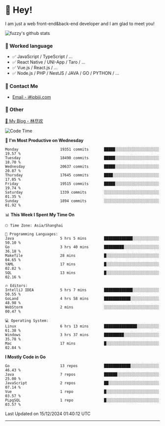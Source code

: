 # 👋 Hey!

I am just a web front-end&back-end developer and I am glad to meet you!

![fuzzy's github stats](https://github-readme-stats.vercel.app/api?username=JaydenForYou&&show_icons=true&&title_color=1abc9c&&icon_color=1abc9c)


### 📝 Worked language

- ✅ JavaScript / TypeScript / ...
- ✅ React Native / UNI-App / Taro / ...
- ✅ Vue.js / React.js / ...
- ✅ Node.js / PHP / NestJS / JAVA / GO / PYTHON / ...

### 📮 Contact Me

- [Email - i#iobiji.com](mailto:i@iobiji.com)


### 🤪 Other

[📌 My Blog - 林尽欢](https://iobiji.com)

<!--START_SECTION:waka-->
![Code Time](http://img.shields.io/badge/Code%20Time-1%2C317%20hrs%203%20mins-blue)

📅 **I'm Most Productive on Wednesday** 

```text
Monday                   19351 commits       █████░░░░░░░░░░░░░░░░░░░░   19.57 % 
Tuesday                  18490 commits       █████░░░░░░░░░░░░░░░░░░░░   18.70 % 
Wednesday                20637 commits       █████░░░░░░░░░░░░░░░░░░░░   20.87 % 
Thursday                 17645 commits       ████░░░░░░░░░░░░░░░░░░░░░   17.85 % 
Friday                   19515 commits       █████░░░░░░░░░░░░░░░░░░░░   19.74 % 
Saturday                 1339 commits        ░░░░░░░░░░░░░░░░░░░░░░░░░   01.35 % 
Sunday                   1894 commits        ░░░░░░░░░░░░░░░░░░░░░░░░░   01.92 % 
```


📊 **This Week I Spent My Time On** 

```text
🕑︎ Time Zone: Asia/Shanghai

💬 Programming Languages: 
Java                     5 hrs 5 mins        █████████████░░░░░░░░░░░░   50.10 % 
Go                       3 hrs 40 mins       █████████░░░░░░░░░░░░░░░░   36.18 % 
Makefile                 28 mins             █░░░░░░░░░░░░░░░░░░░░░░░░   04.65 % 
YAML                     17 mins             █░░░░░░░░░░░░░░░░░░░░░░░░   02.82 % 
SQL                      13 mins             █░░░░░░░░░░░░░░░░░░░░░░░░   02.16 % 

🔥 Editors: 
IntelliJ IDEA            5 hrs 7 mins        █████████████░░░░░░░░░░░░   50.55 % 
GoLand                   4 hrs 58 mins       ████████████░░░░░░░░░░░░░   48.98 % 
WebStorm                 2 mins              ░░░░░░░░░░░░░░░░░░░░░░░░░   00.47 % 

💻 Operating System: 
Linux                    6 hrs 13 mins       ███████████████░░░░░░░░░░   61.38 % 
Windows                  3 hrs 37 mins       █████████░░░░░░░░░░░░░░░░   35.78 % 
Mac                      17 mins             █░░░░░░░░░░░░░░░░░░░░░░░░   02.84 % 
```

**I Mostly Code in Go** 

```text
Go                       13 repos            ████████████░░░░░░░░░░░░░   46.43 % 
Java                     7 repos             ██████░░░░░░░░░░░░░░░░░░░   25.00 % 
JavaScript               2 repos             ██░░░░░░░░░░░░░░░░░░░░░░░   07.14 % 
Vue                      1 repo              █░░░░░░░░░░░░░░░░░░░░░░░░   03.57 % 
PLpgSQL                  1 repo              █░░░░░░░░░░░░░░░░░░░░░░░░   03.57 % 
```




 Last Updated on 15/12/2024 01:40:12 UTC
<!--END_SECTION:waka-->
---
